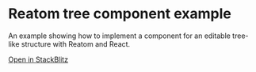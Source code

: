 # Reatom tree component example

An example showing how to implement a component for an editable tree-like structure with Reatom and React.

[Open in StackBlitz](https://stackblitz.com/github/artalar/reatom/tree/v3/examples/react-tree)
